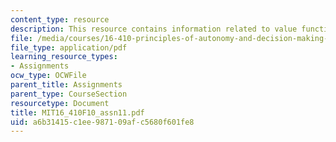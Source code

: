 ```yaml
---
content_type: resource
description: This resource contains information related to value function.
file: /media/courses/16-410-principles-of-autonomy-and-decision-making-fall-2010/a6b31415c1ee987109afc5680f601fe8_MIT16_410F10_assn11.pdf
file_type: application/pdf
learning_resource_types:
- Assignments
ocw_type: OCWFile
parent_title: Assignments
parent_type: CourseSection
resourcetype: Document
title: MIT16_410F10_assn11.pdf
uid: a6b31415-c1ee-9871-09af-c5680f601fe8
---
```

